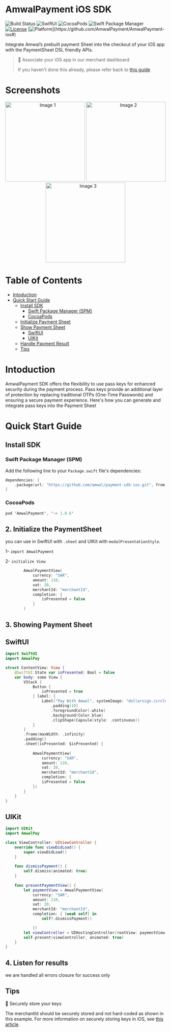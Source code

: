 # AmwalPayment iOS SDK
![Build Status](https://img.shields.io/travis/amwal-tech/AmwalPayment.svg?style=flat)
![SwiftUI](https://img.shields.io/badge/SwiftUI-blue.svg?style=flat)
![CocoaPods](https://img.shields.io/cocoapods/v/AmwalPayment.svg?style=flat)
![Swift Package Manager](https://img.shields.io/badge/Swift%20Package%20Manager-compatible-brightgreen.svg)
[![License](https://img.shields.io/cocoapods/l/AmwalPayment.svg?style=flat)](https://github.com/AmwalPayment/AmwalPayment-ios/blob/master/LICENSE)
[![Platform](https://img.shields.io/cocoapods/p/ios.svg?)](https://github.com/AmwalPayment/AmwalPayment-ios#)

Integrate Amwal’s prebuilt payment Sheet into the checkout of your iOS app with the PaymentSheet DSL friendly APIs.

> 📘 Associate your iOS app in our merchant dashboard
> 
> If you haven't done this already, please refer back to [this guide](https://docs.amwal.tech/docs/setup#workflow-with-amwal)
# Screenshots
<p align="center">
  <img src="https://github.com/amwal-tech/amwal-ios-sdk/assets/10992377/f85a4aa0-f3d8-4b98-a3e1-6eb7eb55db4e" alt="Image 1" width="250"/> 
  <img src="https://github.com/amwal-tech/amwal-ios-sdk/assets/10992377/2a6650af-df62-4721-b106-6c663af01ee4" alt="Image 2" width="250"/> 
  <img src="https://github.com/amwal-tech/amwal-ios-sdk/assets/10992377/cf0499c2-ba11-4b21-be43-1fa37539714a" alt="Image 3" width="250"/>
</p>

# Table of Contents

<!-- MarkdownTOC -->
- [Intoduction](#intoduction)
- [Quick Start Guide](#quick-start-guide)
  - [Install SDK](#install-sdk)
    - [Swift Package Manager (SPM)](#swift-package-manager-spm)
    - [CocoaPods](#cocoapods)
  - [Initialize Payment Sheet](#initialize-payment-sheet)
  - [Show Payment Sheet](#showing-payment-sheet)
    - [SwiftUI](#swiftUI)
    - [UIKit](#uikit)
  - [Handle Payment Result](#listen-payment-results)
  - [Tips](#tips)


# Intoduction
AmwalPayment SDK offers the flexibility to use pass keys for enhanced security during the payment process. Pass keys provide an additional layer of protection by replacing traditional OTPs (One-Time Passwords) and ensuring a secure payment experience. Here's how you can generate and integrate pass keys into the Payment Sheet

<a name="quick-start-guide"></a>
# Quick Start Guide
<a name="install-sdk"></a>
## Install SDK
<a name="swift-package-manager-spm"></a>
### Swift Package Manager (SPM)
Add the following line to your `Package.swift` file's dependencies:

```swift
dependencies: [
    .package(url: "https://github.com/amwal/payment-sdk-ios.git", from: "0.1.2")
]
```
### CocoaPods
```swift
pod 'AmwalPayment', '~> 1.0.6'
```

<a name="initialize-payment-sheet"></a>
## 2. Initialize the PaymentSheet
you can use in SwiftUI with `.sheet` and UIKit with  `modalPresentationStyle`.

1- 
`import AmwalPayment`

2-  `initialize View`
```swift
        AmwalPaymentView(
            currency: "SAR",
            amount: 110,
            vat: 20,
            merchantId: "merchantId",
            completion: {
                isPresented = false
            }
        )
```
<a name="showing-payment-sheet"></a>

## 3. Showing Payment Sheet
<a name="swiftUI"></a>
## SwiftUI
```swift
import SwiftUI
import AmwalPay

struct ContentView: View {
    @SwiftUI.State var isPresented: Bool = false
    var body: some View {
        VStack {
            Button {
                isPresented = true
            } label: {
                Label("Pay With Amwal", systemImage: "dollarsign.circle")
                    .padding(10)
                    .foregroundColor(.white)
                    .background(Color.blue)
                    .clipShape(Capsule(style: .continuous))
            }
        }
        .frame(maxWidth: .infinity)
        .padding()
        .sheet(isPresented: $isPresented) {
            
            AmwalPaymentView(
                currency: "SAR",
                amount: 110,
                vat: 20,
                merchantId: "merchantId",
                completion: {
                isPresented = false
            })
        }
    }
}
```
<a name="uikit"></a>
## UIKit
```swift
import UIKit
import AmwalPay

class ViewController: UIViewController {
    override func viewDidLoad() {
        super.viewDidLoad()
    }
    
    func dismissPayment() {
        self.dismiss(animated: true)
    }
    
    func presentPaymentView() {
        let paymentView = AmwalPaymentView(
            currency: "SAR",
            amount: 110,
            vat: 20,
            merchantId: "merchantId",
            completion: { [weak self] in
                self?.dismissPayment()

            })
        let viewController = UIHostingController(rootView: paymentView)
        self.present(viewController, animated: true)
    }
}
```
<a name="listen-payment-results"></a>

## 4. Listen for results
we are handled all errors closure for success only
## Tips
🚧 Securely store your keys

The merchantId should be securely stored and not hard-coded as shown in this example. For more information on securely storing keys in iOS, see [this article](https://medium.com/google-developer-experts/a-follow-up-on-how-to-store-tokens-securely-in-android-e84ac5f15f17).
